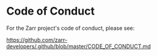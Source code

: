 # Code of Conduct

For the Zarr project's code of conduct, please see:

https://github.com/zarr-developers/.github/blob/master/CODE_OF_CONDUCT.md
